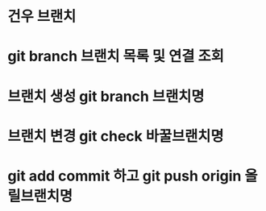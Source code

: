 # 건우 브랜치

# git branch 브랜치 목록 및 연결 조회

# 브랜치 생성 git branch 브랜치명

# 브랜치 변경 git check 바꿀브랜치명

# git add commit 하고 git push origin 올릴브랜치명
